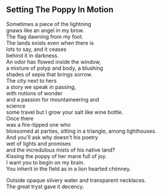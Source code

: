 Setting The Poppy In Motion
---------------------------
Sometimes a piece of the lightning  
gnaws like an angel in my brow.  
The flag dawning from my foot.  
The lands exists even when there is  
lots to say, and it ceases  
behind it in darkness.  
An odor has flowed inside the window,  
a mixture of polyp and body, a blushing  
shades of sepia that brings sorrow.  
The city next to hers  
a story we speak in passing,  
with notions of wonder  
and a passion for mountaineering and  
science  
some travel but I grow your salt like wine bottle.  
Once there  
was a fire-tipped one who  
blossomed at parties, sitting in a triangle, among lighthouses.  
And you'll ask why doesn't his poetry  
wet of lights and promises  
and the incredulous mists of his native land?  
Kissing the poppy of her mane full of joy.  
I want you to begin on my brain.  
You inherit in the field as in a lion hearted chimney.  
  
Outside opaque silvery water and transparent necklaces.  
The great tryst gave it decency.  
